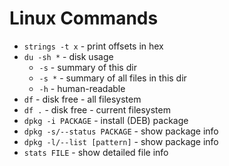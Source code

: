 # Linux Commands

- `strings -t x` - print offsets in hex
- `du -sh *` - disk usage
    - `-s` - summary of this dir
    - `-s *` - summary of all files in this dir
    - `-h` - human-readable
- `df` - disk free - all filesystem
- `df .` - disk free - current filesystem
- `dpkg -i PACKAGE` - install (DEB) package
- `dpkg -s/--status PACKAGE` - show package info
- `dpkg -l/--list [pattern]` - show package info
- `stats FILE` - show detailed file info